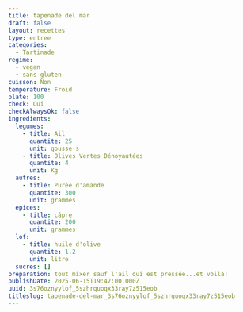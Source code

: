 ```yaml
---
title: tapenade del mar
draft: false
layout: recettes
type: entree
categories:
  - Tartinade
regime:
  - vegan
  - sans-gluten
cuisson: Non
temperature: Froid
plate: 100
check: Oui
checkAlwaysOk: false
ingredients:
  legumes:
    - title: Ail
      quantite: 25
      unit: gousse·s
    - title: Olives Vertes Dénoyautées
      quantite: 4
      unit: Kg
  autres:
    - title: Purée d'amande
      quantite: 300
      unit: grammes
  epices:
    - title: câpre
      quantite: 200
      unit: grammes
  lof:
    - title: huile d'olive
      quantite: 1.2
      unit: litre
  sucres: []
preparation: tout mixer sauf l'ail qui est pressée...et voilà!
publishDate: 2025-06-15T19:47:00.000Z
uuid: 3s76oznyylof_5szhrquoqx33ray7z515eob
titleslug: tapenade-del-mar_3s76oznyylof_5szhrquoqx33ray7z515eob
---
```


